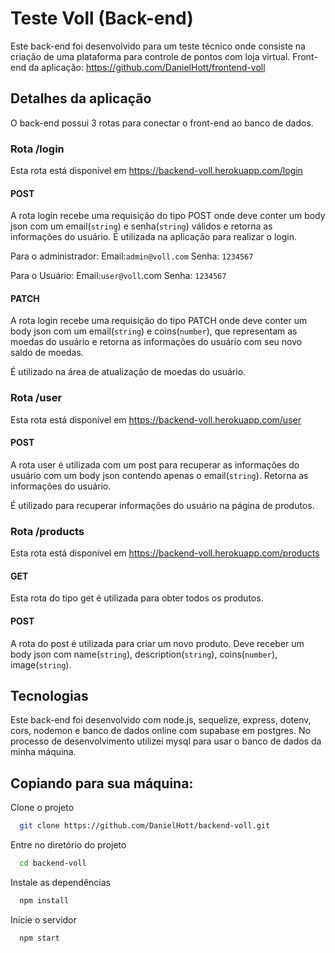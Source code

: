 # Teste Voll (Back-end)

Este back-end foi desenvolvido para um teste técnico onde consiste na criação de uma plataforma para controle de pontos com loja virtual.
Front-end da aplicação: https://github.com/DanielHott/frontend-voll

## Detalhes da aplicação

O back-end possui 3 rotas para conectar o front-end ao banco de dados.

### Rota /login

Esta rota está disponível em https://backend-voll.herokuapp.com/login

#### POST 

A rota login recebe uma requisição do tipo POST onde deve conter um body json com um email(`string`) e senha(`string`) válidos e retorna as informações do usuário.
É utilizada na aplicação para realizar o login.

Para o administrador:
Email:`admin@voll.com` Senha: `1234567`

Para o Usuário:
Email:`user@voll`.com Senha: `1234567`

#### PATCH

A rota login recebe uma requisição do tipo PATCH onde deve conter um body json com um email(`string`) e coins(`number`), que representam as moedas do usuário
e retorna as informações do usuário com seu novo saldo de moedas.

É utilizado na área de atualização de moedas do usuário. 

### Rota /user

Esta rota está disponível em https://backend-voll.herokuapp.com/user

#### POST

A rota user é utilizada com um post para recuperar as informações do usuário com um body json contendo apenas o email(`string`). Retorna as informações do usuário.

É utilizado para recuperar informações do usuário na página de produtos.

### Rota /products

Esta rota está disponível em https://backend-voll.herokuapp.com/products

#### GET

Esta rota do tipo get é utilizada para obter todos os produtos.

#### POST

A rota do post é utilizada para criar um novo produto. Deve receber um body json com name(`string`), description(`string`), coins(`number`), image(`string`).

## Tecnologias

Este back-end foi desenvolvido com node.js, sequelize, express, dotenv, cors, nodemon e banco de dados online com supabase em postgres.
No processo de desenvolvimento utilizei mysql para usar o banco de dados da minha máquina.

## Copiando para sua máquina:

Clone o projeto

```bash
  git clone https://github.com/DanielHott/backend-voll.git
```

Entre no diretório do projeto

```bash
  cd backend-voll
```

Instale as dependências

```bash
  npm install
```

Inicie o servidor

```bash
  npm start


